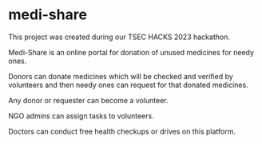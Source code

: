 # medi-share
This project was created during our TSEC HACKS 2023 hackathon.

Medi-Share is an online portal for donation of unused medicines for needy ones.

Donors can donate medicines which will be checked and verified by volunteers and then needy ones can request for that donated medicines.

Any donor or requester can become a volunteer.

NGO admins can assign tasks to volunteers.

Doctors can conduct free health checkups or drives on this platform.
